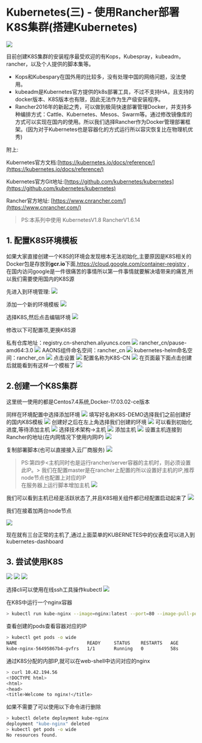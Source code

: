 # Kubernetes(三) - 使用Rancher部署K8S集群(搭建Kubernetes)

![](Kubernetes(%E4%B8%89)%20-%20%E4%BD%BF%E7%94%A8Rancher%E9%83%A8%E7%BD%B2K8S%E9%9B%86%E7%BE%A4(%E6%90%AD%E5%BB%BAKubernetes)/12.png)

目前创建K8S集群的安装程序最受欢迎的有Kops，Kubespray，kubeadm，rancher，以及个人提供的脚本集等。

- Kops和Kubespary在国外用的比较多，没有处理中国的网络问题，没法使用。
- kubeadm是Kubernetes官方提供的k8s部署工具，不过不支持HA，且支持的docker版本、K8S版本也有限，因此无法作为生产级安装程序。
- Rancher2016年的新起之秀，可以做到极简快速部署管理Docker，并支持多种编排方式：Cattle、Kubernetes、Mesos、Swarm等。通过修改镜像库的方式可以实现在国内的使用。所以我们选择Rancher作为Docker管理部署框架。(因为对于Kubernetes也是容器化的方式运行所以容灾恢复比在物理机优秀)

附上:

Kubernetes官方文档:[https://kubernetes.io/docs/reference/](https://kubernetes.io/docs/reference/)

Kubernetes官方Git地址:[https://github.com/kubernetes/kubernetes](https://github.com/kubernetes/kubernetes)

Rancher官方地址: [https://www.cnrancher.com/](https://www.cnrancher.com/)  

> PS:本系列中使用 KubernetesV1.8 RancherV1.6.14  

## 1. 配置K8S环境模板

如果大家直接创建一个K8S的环境会发现根本无法初始化,主要原因是K8S相关的Docker包是存放到**gcr.io**下面,https://cloud.google.com/container-registry , 在国内访问google是一件很痛苦的事情所以第一件事情就要解决墙带来的痛苦,所以我们需要使用国内的K8S源

先进入到环境管理:
![](Kubernetes(%E4%B8%89)%20-%20%E4%BD%BF%E7%94%A8Rancher%E9%83%A8%E7%BD%B2K8S%E9%9B%86%E7%BE%A4(%E6%90%AD%E5%BB%BAKubernetes)/19.png)

添加一个新的环境模板
![](Kubernetes(%E4%B8%89)%20-%20%E4%BD%BF%E7%94%A8Rancher%E9%83%A8%E7%BD%B2K8S%E9%9B%86%E7%BE%A4(%E6%90%AD%E5%BB%BAKubernetes)/20.png)

选择K8S,然后点击编辑环境
![](Kubernetes(%E4%B8%89)%20-%20%E4%BD%BF%E7%94%A8Rancher%E9%83%A8%E7%BD%B2K8S%E9%9B%86%E7%BE%A4(%E6%90%AD%E5%BB%BAKubernetes)/21.png)

修改以下可配置项,更换K8S源

私有仓库地址：registry.cn-shenzhen.aliyuncs.com
![](Kubernetes(%E4%B8%89)%20-%20%E4%BD%BF%E7%94%A8Rancher%E9%83%A8%E7%BD%B2K8S%E9%9B%86%E7%BE%A4(%E6%90%AD%E5%BB%BAKubernetes)/22.png)
rancher_cn/pause-amd64:3.0
![](Kubernetes(%E4%B8%89)%20-%20%E4%BD%BF%E7%94%A8Rancher%E9%83%A8%E7%BD%B2K8S%E9%9B%86%E7%BE%A4(%E6%90%AD%E5%BB%BAKubernetes)/23.png)
AAONS组件命名空间：rancher_cn
![](Kubernetes(%E4%B8%89)%20-%20%E4%BD%BF%E7%94%A8Rancher%E9%83%A8%E7%BD%B2K8S%E9%9B%86%E7%BE%A4(%E6%90%AD%E5%BB%BAKubernetes)/24.png)
kubernetes-helm命名空间：rancher_cn
![](Kubernetes(%E4%B8%89)%20-%20%E4%BD%BF%E7%94%A8Rancher%E9%83%A8%E7%BD%B2K8S%E9%9B%86%E7%BE%A4(%E6%90%AD%E5%BB%BAKubernetes)/25.png)
点击设置
![](Kubernetes(%E4%B8%89)%20-%20%E4%BD%BF%E7%94%A8Rancher%E9%83%A8%E7%BD%B2K8S%E9%9B%86%E7%BE%A4(%E6%90%AD%E5%BB%BAKubernetes)/26.png)
配置名称为K8S-CN
![](Kubernetes(%E4%B8%89)%20-%20%E4%BD%BF%E7%94%A8Rancher%E9%83%A8%E7%BD%B2K8S%E9%9B%86%E7%BE%A4(%E6%90%AD%E5%BB%BAKubernetes)/27.png)
在页面最下面点击创建后就能看到有这样一个模板了
![](Kubernetes(%E4%B8%89)%20-%20%E4%BD%BF%E7%94%A8Rancher%E9%83%A8%E7%BD%B2K8S%E9%9B%86%E7%BE%A4(%E6%90%AD%E5%BB%BAKubernetes)/28.png)


## 2.创建一个K8S集群

这里统一使用的都是Centos7.4系统,Docker-17.03.02-ce版本

同样在环境配置中选择添加环境
![](Kubernetes(%E4%B8%89)%20-%20%E4%BD%BF%E7%94%A8Rancher%E9%83%A8%E7%BD%B2K8S%E9%9B%86%E7%BE%A4(%E6%90%AD%E5%BB%BAKubernetes)/29.png)
填写好名称K8S-DEMO选择我们之前创建好的国内K8S模板
![](Kubernetes(%E4%B8%89)%20-%20%E4%BD%BF%E7%94%A8Rancher%E9%83%A8%E7%BD%B2K8S%E9%9B%86%E7%BE%A4(%E6%90%AD%E5%BB%BAKubernetes)/30.png)
创建好之后在左上角选择我们创建的环境
![](Kubernetes(%E4%B8%89)%20-%20%E4%BD%BF%E7%94%A8Rancher%E9%83%A8%E7%BD%B2K8S%E9%9B%86%E7%BE%A4(%E6%90%AD%E5%BB%BAKubernetes)/31.png)
可以看到初始化进度,等待添加主机
![](Kubernetes(%E4%B8%89)%20-%20%E4%BD%BF%E7%94%A8Rancher%E9%83%A8%E7%BD%B2K8S%E9%9B%86%E7%BE%A4(%E6%90%AD%E5%BB%BAKubernetes)/32.png)
选择技术架构->主机
![](Kubernetes(%E4%B8%89)%20-%20%E4%BD%BF%E7%94%A8Rancher%E9%83%A8%E7%BD%B2K8S%E9%9B%86%E7%BE%A4(%E6%90%AD%E5%BB%BAKubernetes)/33.png)
添加主机
![](Kubernetes(%E4%B8%89)%20-%20%E4%BD%BF%E7%94%A8Rancher%E9%83%A8%E7%BD%B2K8S%E9%9B%86%E7%BE%A4(%E6%90%AD%E5%BB%BAKubernetes)/34.png)
设置主机连接到Rancher的地址(在内网情况下使用内网IP)
![](Kubernetes(%E4%B8%89)%20-%20%E4%BD%BF%E7%94%A8Rancher%E9%83%A8%E7%BD%B2K8S%E9%9B%86%E7%BE%A4(%E6%90%AD%E5%BB%BAKubernetes)/35.png)

复制部署脚本(也可以直接接入云厂商服务)
![](Kubernetes(%E4%B8%89)%20-%20%E4%BD%BF%E7%94%A8Rancher%E9%83%A8%E7%BD%B2K8S%E9%9B%86%E7%BE%A4(%E6%90%AD%E5%BB%BAKubernetes)/36.png)
> PS:第四步<主机同时也是运行rancher/server容器的主机时，则必须设置此IP。> 我们在配置master是在rancher上配置的所以设置好主机的IP,推荐node节点也配置上对应的IP  
在服务器上运行脚本增加主机
![](Kubernetes(%E4%B8%89)%20-%20%E4%BD%BF%E7%94%A8Rancher%E9%83%A8%E7%BD%B2K8S%E9%9B%86%E7%BE%A4(%E6%90%AD%E5%BB%BAKubernetes)/37.png)


我们可以看到主机已经是活跃状态了,并且K8S相关组件都已经配置启动起来了
![](Kubernetes(%E4%B8%89)%20-%20%E4%BD%BF%E7%94%A8Rancher%E9%83%A8%E7%BD%B2K8S%E9%9B%86%E7%BE%A4(%E6%90%AD%E5%BB%BAKubernetes)/38.png)


我们在接着加两台node节点

![](Kubernetes(%E4%B8%89)%20-%20%E4%BD%BF%E7%94%A8Rancher%E9%83%A8%E7%BD%B2K8S%E9%9B%86%E7%BE%A4(%E6%90%AD%E5%BB%BAKubernetes)/39.png)


现在就有三台正常的主机了,通过上面菜单的KUBERNETES中的仪表盘可以进入到kubernetes-dashboard


## 3. 尝试使用K8S

![](Kubernetes(%E4%B8%89)%20-%20%E4%BD%BF%E7%94%A8Rancher%E9%83%A8%E7%BD%B2K8S%E9%9B%86%E7%BE%A4(%E6%90%AD%E5%BB%BAKubernetes)/40.png)
![](Kubernetes(%E4%B8%89)%20-%20%E4%BD%BF%E7%94%A8Rancher%E9%83%A8%E7%BD%B2K8S%E9%9B%86%E7%BE%A4(%E6%90%AD%E5%BB%BAKubernetes)/41.png)
![](Kubernetes(%E4%B8%89)%20-%20%E4%BD%BF%E7%94%A8Rancher%E9%83%A8%E7%BD%B2K8S%E9%9B%86%E7%BE%A4(%E6%90%AD%E5%BB%BAKubernetes)/42.png)


选择cli可以使用在线ssh工具操作kubectl
![](Kubernetes(%E4%B8%89)%20-%20%E4%BD%BF%E7%94%A8Rancher%E9%83%A8%E7%BD%B2K8S%E9%9B%86%E7%BE%A4(%E6%90%AD%E5%BB%BAKubernetes)/43.png)

在K8S中运行一个nginx容器

```bash
> kubectl run kube-nginx --image=nginx:latest --port=80 --image-pull-policy=IfNotPresent
```

查看创建的pods查看容器对应的IP

```bash
> kubectl get pods -o wide
NAME                          READY     STATUS    RESTARTS   AGE       IP             NODE
kube-nginx-56495867b4-gvfrs   1/1       Running   0          58s       10.42.194.56   k8s-2
```

通过K8S分配的内部IP,就可以在web-shell中访问对应的nginx

```bash
> curl 10.42.194.56
<!DOCTYPE html>
<html>
<head>
<title>Welcome to nginx!</title>
```

如果不需要了可以使用以下命令进行删除

```bash
> kubectl delete deployment kube-nginx
deployment "kube-nginx" deleted
> kubectl get pods -o wide
No resources found.
```

